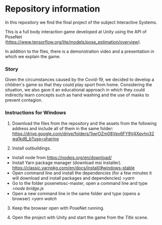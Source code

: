 # Repository information
In this repository we find the final project of the subject Interactive Systems.

This is a full body interaction game developed at Unity using the API of PoseNet (https://www.tensorflow.org/lite/models/pose_estimation/overview).

In addition to the files, there is a demonstration video and a presentation in which we explain the game.

### Story
Given the circumstances caused by the Covid-19, we decided to develop a children's game so that they could play sport from home. Considering the situation, we also gave it an educational approach in which they could indirectly learn concepts such as hand washing and the use of masks to prevent contagion.

### Instructions for Windows
1. Download the files from the repository and the assets from the following address and include all of them in the same folder: https://drive.google.com/drive/folders/1iwrOZm08Vex6FY9V4Xqyhn32wa1kd6_b?usp=sharing

2. Install outbuildings.
- Install node from https://nodejs.org/en/download/
- Install Yarn package manager (download msi installer). https://classic.yarnpkg.com/en/docs/install/#windows-stable
- Open command line and install the dependencies (for a few minutes it will download and install packages and dependencies) *>yarn*
- Go to the folder posenetosc-master, open a command line and type *>node bridge.js*
- Open a new command line in the same folder and type (opens a browser) *>yarn watch*

3. Keep the browser open with PoseNet running.

4. Open the project with Unity and start the game from the *Title* scene.
